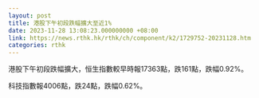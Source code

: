 ```yaml
---
layout: post
title: 港股下午初段跌幅擴大至近1%
date: 2023-11-28 13:08:23.000000000 +08:00
link: https://news.rthk.hk/rthk/ch/component/k2/1729752-20231128.htm
categories: rthk
---
```


港股下午初段跌幅擴大，恒生指數較早時報17363點，跌161點，跌幅0.92%。

科技指數報4006點，跌24點，跌幅0.62%。
